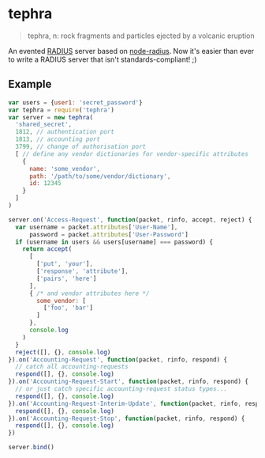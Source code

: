 
# tephra

> tephra, n: rock fragments and particles ejected by a volcanic eruption

An evented [RADIUS](https://en.wikipedia.org/wiki/RADIUS) server based on [node-radius](https://github.com/retailnext/node-radius). Now it's easier than ever to write a RADIUS server that isn't standards-compliant! ;)

## Example

```javascript
var users = {user1: 'secret_password'}
var tephra = require('tephra')
var server = new tephra(
  'shared_secret',
  1812, // authentication port
  1813, // accounting port
  3799, // change of authorisation port
  [ // define any vendor dictionaries for vendor-specific attributes
    {
      name: 'some_vendor',
      path: '/path/to/some/vendor/dictionary',
      id: 12345
    }
  ]
)

server.on('Access-Request', function(packet, rinfo, accept, reject) {
  var username = packet.attributes['User-Name'],
      password = packet.attributes['User-Password']
  if (username in users && users[username] === password) {
    return accept(
      [
        ['put', 'your'],
        ['response', 'attribute'],
        ['pairs', 'here']
      ],
      { /* and vendor attributes here */
        some_vendor: [
          ['foo', 'bar']
        ]
      },
      console.log
    )
  }
  reject([], {}, console.log)
}).on('Accounting-Request', function(packet, rinfo, respond) {
  // catch all accounting-requests
  respond([], {}, console.log)
}).on('Accounting-Request-Start', function(packet, rinfo, respond) {
  // or just catch specific accounting-request status types...
  respond([], {}, console.log)
}).on('Accounting-Request-Interim-Update', function(packet, rinfo, respond) {
  respond([], {}, console.log)
}).on('Accounting-Request-Stop', function(packet, rinfo, respond) {
  respond([], {}, console.log)
})

server.bind()
```
